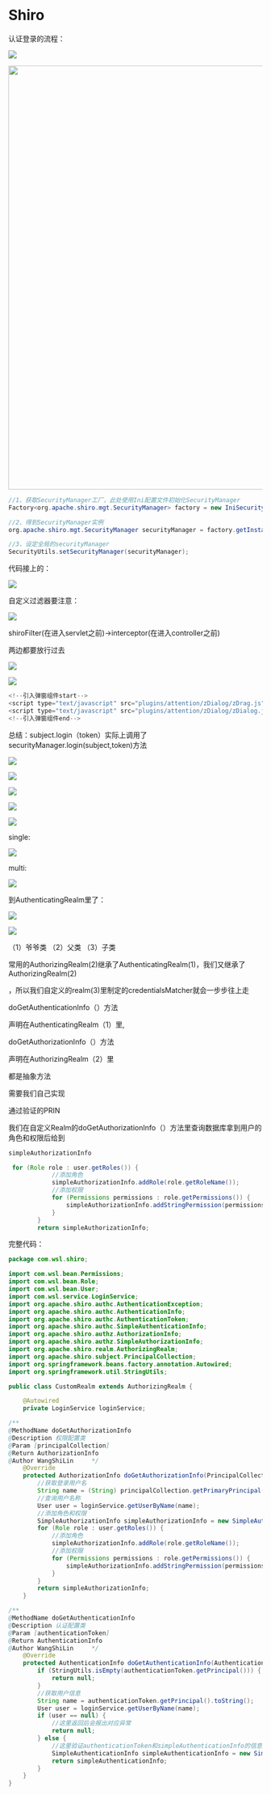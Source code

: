  

# Shiro

认证登录的流程：

![](C:\Users\fengying\AppData\Roaming\marktext\images\2022-06-15-09-38-29-image.png)

<img title="" src="file:///C:/Users/fengying/AppData/Roaming/marktext/images/2022-06-15-09-39-26-image.png" alt="" width="839">

```java
//1、获取SecurityManager工厂，此处使用Ini配置文件初始化SecurityManager     
Factory<org.apache.shiro.mgt.SecurityManager> factory = new IniSecurityManagerFactory("classpath:shiro.ini");

//2、得到SecurityManager实例    
org.apache.shiro.mgt.SecurityManager securityManager = factory.getInstance();

//3、设定全局的securityManager
SecurityUtils.setSecurityManager(securityManager);
```

代码接上的：

![](C:\Users\fengying\AppData\Roaming\marktext\images\2022-06-15-09-41-09-image.png)

自定义过滤器要注意：

![](C:\Users\fengying\AppData\Roaming\marktext\images\2022-06-15-11-32-57-image.png)

shiroFilter(在进入servlet之前)->interceptor(在进入controller之前)

两边都要放行过去

![](C:\Users\fengying\AppData\Roaming\marktext\images\2022-06-15-15-04-42-image.png)

![](C:\Users\fengying\AppData\Roaming\marktext\images\2022-06-15-15-05-12-image.png)

```javascript
<!--引入弹窗组件start-->
<script type="text/javascript" src="plugins/attention/zDialog/zDrag.js"></script>
<script type="text/javascript" src="plugins/attention/zDialog/zDialog.js"></script>
<!--引入弹窗组件end-->
```

总结：subject.login（token）实际上调用了securityManager.login(subject,token)方法

![](C:\Users\fengying\AppData\Roaming\marktext\images\2022-06-16-11-01-09-image.png)

![](C:\Users\fengying\AppData\Roaming\marktext\images\2022-06-16-11-02-23-image.png)

![](C:\Users\fengying\AppData\Roaming\marktext\images\2022-06-16-11-02-40-image.png)

![](C:\Users\fengying\AppData\Roaming\marktext\images\2022-06-16-11-04-14-image.png)

![](C:\Users\fengying\AppData\Roaming\marktext\images\2022-06-16-11-05-09-image.png)

single:

![](C:\Users\fengying\AppData\Roaming\marktext\images\2022-06-16-11-06-39-image.png)

multi:

![](C:\Users\fengying\AppData\Roaming\marktext\images\2022-06-16-11-06-51-image.png)

到AuthenticatingRealm里了：

![](C:\Users\fengying\AppData\Roaming\marktext\images\2022-06-16-11-24-57-image.png)

![](C:\Users\fengying\AppData\Roaming\marktext\images\2022-06-16-11-10-41-image.png)

（1）爷爷类 （2）父类 （3）子类

常用的AuthorizingRealm(2)继承了AuthenticatingRealm(1)，我们又继承了AuthorizingRealm(2)

，所以我们自定义的realm(3)里制定的credentialsMatcher就会一步步往上走

doGetAuthenticationInfo（）方法

声明在AuthenticatingRealm（1）里,

doGetAuthorizationInfo（）方法

声明在AuthorizingRealm（2）里

都是抽象方法

需要我们自己实现

通过验证的PRIN



我们在自定义Realm的doGetAuthorizationInfo（）方法里查询数据库拿到用户的角色和权限后给到

```java
simpleAuthorizationInfo
```

```java
 for (Role role : user.getRoles()) {
            //添加角色
            simpleAuthorizationInfo.addRole(role.getRoleName());
            //添加权限
            for (Permissions permissions : role.getPermissions()) {
                simpleAuthorizationInfo.addStringPermission(permissions.getPermissionsName());
            }
        }
        return simpleAuthorizationInfo;
```

完整代码：

```java
package com.wsl.shiro;

import com.wsl.bean.Permissions;
import com.wsl.bean.Role;
import com.wsl.bean.User;
import com.wsl.service.LoginService;
import org.apache.shiro.authc.AuthenticationException;
import org.apache.shiro.authc.AuthenticationInfo;
import org.apache.shiro.authc.AuthenticationToken;
import org.apache.shiro.authc.SimpleAuthenticationInfo;
import org.apache.shiro.authz.AuthorizationInfo;
import org.apache.shiro.authz.SimpleAuthorizationInfo;
import org.apache.shiro.realm.AuthorizingRealm;
import org.apache.shiro.subject.PrincipalCollection;
import org.springframework.beans.factory.annotation.Autowired;
import org.springframework.util.StringUtils;

public class CustomRealm extends AuthorizingRealm {

    @Autowired
    private LoginService loginService;

/**      
@MethodName doGetAuthorizationInfo     
@Description 权限配置类     
@Param [principalCollection]     
@Return AuthorizationInfo     
@Author WangShiLin     */
    @Override
    protected AuthorizationInfo doGetAuthorizationInfo(PrincipalCollection principalCollection) {
        //获取登录用户名
        String name = (String) principalCollection.getPrimaryPrincipal();
        //查询用户名称
        User user = loginService.getUserByName(name);
        //添加角色和权限
        SimpleAuthorizationInfo simpleAuthorizationInfo = new SimpleAuthorizationInfo();
        for (Role role : user.getRoles()) {
            //添加角色
            simpleAuthorizationInfo.addRole(role.getRoleName());
            //添加权限
            for (Permissions permissions : role.getPermissions()) {
                simpleAuthorizationInfo.addStringPermission(permissions.getPermissionsName());
            }
        }
        return simpleAuthorizationInfo;
    }

/**   
@MethodName doGetAuthenticationInfo    
@Description 认证配置类     
@Param [authenticationToken]     
@Return AuthenticationInfo     
@Author WangShiLin     */
    @Override
    protected AuthenticationInfo doGetAuthenticationInfo(AuthenticationToken authenticationToken) throws AuthenticationException {
        if (StringUtils.isEmpty(authenticationToken.getPrincipal())) {
            return null;
        }
        //获取用户信息
        String name = authenticationToken.getPrincipal().toString();
        User user = loginService.getUserByName(name);
        if (user == null) {
            //这里返回后会报出对应异常
            return null;
        } else {
            //这里验证authenticationToken和simpleAuthenticationInfo的信息
            SimpleAuthenticationInfo simpleAuthenticationInfo = new SimpleAuthenticationInfo(name, user.getPassword().toString(), getName());
            return simpleAuthenticationInfo;
        }
    }
}
```
